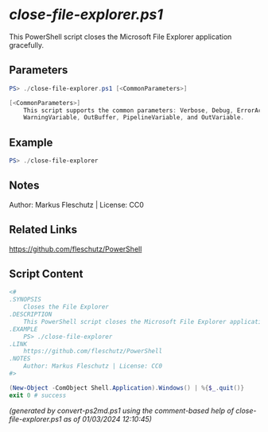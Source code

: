 *close-file-explorer.ps1*
================

This PowerShell script closes the Microsoft File Explorer application gracefully.

Parameters
----------
```powershell
PS> ./close-file-explorer.ps1 [<CommonParameters>]

[<CommonParameters>]
    This script supports the common parameters: Verbose, Debug, ErrorAction, ErrorVariable, WarningAction, 
    WarningVariable, OutBuffer, PipelineVariable, and OutVariable.
```

Example
-------
```powershell
PS> ./close-file-explorer

```

Notes
-----
Author: Markus Fleschutz | License: CC0

Related Links
-------------
https://github.com/fleschutz/PowerShell

Script Content
--------------
```powershell
<#
.SYNOPSIS
	Closes the File Explorer 
.DESCRIPTION
	This PowerShell script closes the Microsoft File Explorer application gracefully.
.EXAMPLE
	PS> ./close-file-explorer
.LINK
	https://github.com/fleschutz/PowerShell
.NOTES
	Author: Markus Fleschutz | License: CC0
#>

(New-Object -ComObject Shell.Application).Windows() | %{$_.quit()}
exit 0 # success
```

*(generated by convert-ps2md.ps1 using the comment-based help of close-file-explorer.ps1 as of 01/03/2024 12:10:45)*
